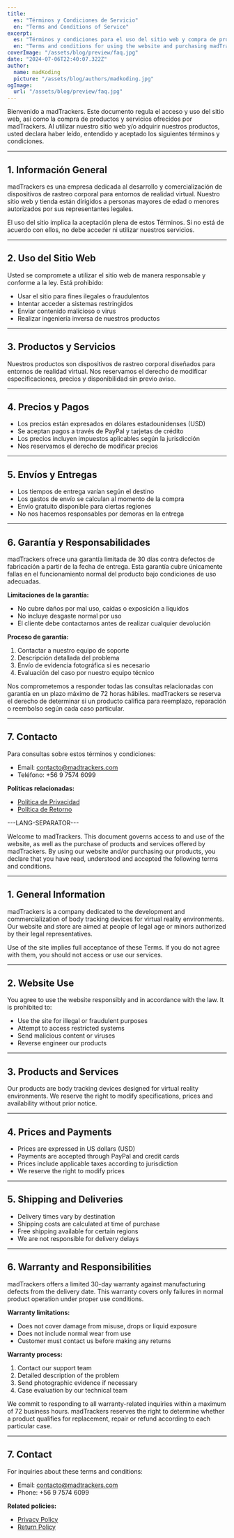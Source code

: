 ```yaml
---
title:
  es: "Términos y Condiciones de Servicio"
  en: "Terms and Conditions of Service"
excerpt:
  es: "Términos y condiciones para el uso del sitio web y compra de productos madTrackers."
  en: "Terms and conditions for using the website and purchasing madTrackers products."
coverImage: "/assets/blog/preview/faq.jpg"
date: "2024-07-06T22:40:07.322Z"
author:
  name: madKoding
  picture: "/assets/blog/authors/madkoding.jpg"
ogImage:
  url: "/assets/blog/preview/faq.jpg"
---
```


Bienvenido a madTrackers. Este documento regula el acceso y uso del sitio web, así como la compra de productos y servicios ofrecidos por madTrackers. Al utilizar nuestro sitio web y/o adquirir nuestros productos, usted declara haber leído, entendido y aceptado los siguientes términos y condiciones.

---

## 1. Información General

madTrackers es una empresa dedicada al desarrollo y comercialización de dispositivos de rastreo corporal para entornos de realidad virtual. Nuestro sitio web y tienda están dirigidos a personas mayores de edad o menores autorizados por sus representantes legales.

El uso del sitio implica la aceptación plena de estos Términos. Si no está de acuerdo con ellos, no debe acceder ni utilizar nuestros servicios.

---

## 2. Uso del Sitio Web

Usted se compromete a utilizar el sitio web de manera responsable y conforme a la ley. Está prohibido:

- Usar el sitio para fines ilegales o fraudulentos
- Intentar acceder a sistemas restringidos
- Enviar contenido malicioso o virus
- Realizar ingeniería inversa de nuestros productos

---

## 3. Productos y Servicios

Nuestros productos son dispositivos de rastreo corporal diseñados para entornos de realidad virtual. Nos reservamos el derecho de modificar especificaciones, precios y disponibilidad sin previo aviso.

---

## 4. Precios y Pagos

- Los precios están expresados en dólares estadounidenses (USD)
- Se aceptan pagos a través de PayPal y tarjetas de crédito
- Los precios incluyen impuestos aplicables según la jurisdicción
- Nos reservamos el derecho de modificar precios

---

## 5. Envíos y Entregas

- Los tiempos de entrega varían según el destino
- Los gastos de envío se calculan al momento de la compra
- Envío gratuito disponible para ciertas regiones
- No nos hacemos responsables por demoras en la entrega

---

## 6. Garantía y Responsabilidades

madTrackers ofrece una garantía limitada de 30 días contra defectos de fabricación a partir de la fecha de entrega. Esta garantía cubre únicamente fallas en el funcionamiento normal del producto bajo condiciones de uso adecuadas.

**Limitaciones de la garantía:**
- No cubre daños por mal uso, caídas o exposición a líquidos
- No incluye desgaste normal por uso
- El cliente debe contactarnos antes de realizar cualquier devolución

**Proceso de garantía:**
1. Contactar a nuestro equipo de soporte
2. Descripción detallada del problema
3. Envío de evidencia fotográfica si es necesario
4. Evaluación del caso por nuestro equipo técnico

Nos comprometemos a responder todas las consultas relacionadas con garantía en un plazo máximo de 72 horas hábiles. madTrackers se reserva el derecho de determinar si un producto califica para reemplazo, reparación o reembolso según cada caso particular.

---

## 7. Contacto

Para consultas sobre estos términos y condiciones:
- Email: contacto@madtrackers.com
- Teléfono: +56 9 7574 6099

**Políticas relacionadas:**
- [Política de Privacidad](/posts/politica_privacidad)
- [Política de Retorno](/posts/politica_retorno)

---LANG-SEPARATOR---

Welcome to madTrackers. This document governs access to and use of the website, as well as the purchase of products and services offered by madTrackers. By using our website and/or purchasing our products, you declare that you have read, understood and accepted the following terms and conditions.

---

## 1. General Information

madTrackers is a company dedicated to the development and commercialization of body tracking devices for virtual reality environments. Our website and store are aimed at people of legal age or minors authorized by their legal representatives.

Use of the site implies full acceptance of these Terms. If you do not agree with them, you should not access or use our services.

---

## 2. Website Use

You agree to use the website responsibly and in accordance with the law. It is prohibited to:

- Use the site for illegal or fraudulent purposes
- Attempt to access restricted systems
- Send malicious content or viruses
- Reverse engineer our products

---

## 3. Products and Services

Our products are body tracking devices designed for virtual reality environments. We reserve the right to modify specifications, prices and availability without prior notice.

---

## 4. Prices and Payments

- Prices are expressed in US dollars (USD)
- Payments are accepted through PayPal and credit cards
- Prices include applicable taxes according to jurisdiction
- We reserve the right to modify prices

---

## 5. Shipping and Deliveries

- Delivery times vary by destination
- Shipping costs are calculated at time of purchase
- Free shipping available for certain regions
- We are not responsible for delivery delays

---

## 6. Warranty and Responsibilities

madTrackers offers a limited 30-day warranty against manufacturing defects from the delivery date. This warranty covers only failures in normal product operation under proper use conditions.

**Warranty limitations:**
- Does not cover damage from misuse, drops or liquid exposure
- Does not include normal wear from use
- Customer must contact us before making any returns

**Warranty process:**
1. Contact our support team
2. Detailed description of the problem
3. Send photographic evidence if necessary
4. Case evaluation by our technical team

We commit to responding to all warranty-related inquiries within a maximum of 72 business hours. madTrackers reserves the right to determine whether a product qualifies for replacement, repair or refund according to each particular case.

---

## 7. Contact

For inquiries about these terms and conditions:
- Email: contacto@madtrackers.com
- Phone: +56 9 7574 6099

**Related policies:**
- [Privacy Policy](/posts/politica_privacidad)
- [Return Policy](/posts/politica_retorno)
